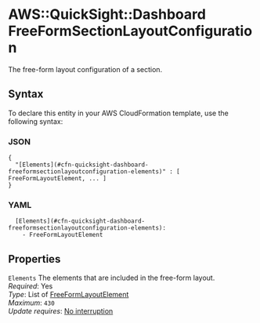 # AWS::QuickSight::Dashboard FreeFormSectionLayoutConfiguration<a name="aws-properties-quicksight-dashboard-freeformsectionlayoutconfiguration"></a>

The free\-form layout configuration of a section\.

## Syntax<a name="aws-properties-quicksight-dashboard-freeformsectionlayoutconfiguration-syntax"></a>

To declare this entity in your AWS CloudFormation template, use the following syntax:

### JSON<a name="aws-properties-quicksight-dashboard-freeformsectionlayoutconfiguration-syntax.json"></a>

```
{
  "[Elements](#cfn-quicksight-dashboard-freeformsectionlayoutconfiguration-elements)" : [ FreeFormLayoutElement, ... ]
}
```

### YAML<a name="aws-properties-quicksight-dashboard-freeformsectionlayoutconfiguration-syntax.yaml"></a>

```
  [Elements](#cfn-quicksight-dashboard-freeformsectionlayoutconfiguration-elements):
    - FreeFormLayoutElement
```

## Properties<a name="aws-properties-quicksight-dashboard-freeformsectionlayoutconfiguration-properties"></a>

`Elements` <a name="cfn-quicksight-dashboard-freeformsectionlayoutconfiguration-elements"></a>
The elements that are included in the free\-form layout\.  
_Required_: Yes  
_Type_: List of [FreeFormLayoutElement](aws-properties-quicksight-dashboard-freeformlayoutelement.md)  
_Maximum_: `430`  
_Update requires_: [No interruption](https://docs.aws.amazon.com/AWSCloudFormation/latest/UserGuide/using-cfn-updating-stacks-update-behaviors.html#update-no-interrupt)
